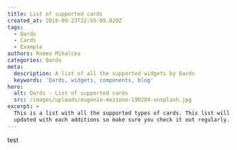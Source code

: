 ```yaml
---
title: List of supported cards
created_at: 2018-09-23T22:55:09.020Z
tags:
  - Qards
  - Cards
  - Example
authors: Romeo Mihalcea
categories: Qards
meta:
  description: A list of all the supported widgets by Qards
  keywords: 'Qards, widgets, components, blog'
hero:
  alt: Qards - List of supported cards
  src: /images/uploads/eugenio-mazzone-190204-unsplash.jpg
excerpt: >
  This is a list with all the supported types of cards. This list will be
  updated with each additions so make sure you check it out regularly.
---
```

test
